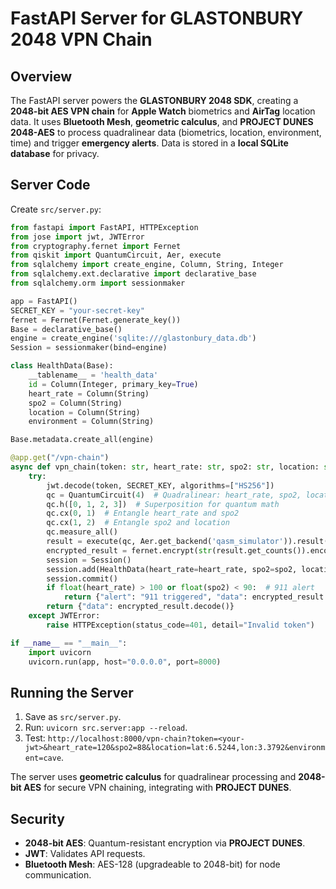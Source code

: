 # FastAPI Server for GLASTONBURY 2048 VPN Chain

## Overview

The FastAPI server powers the **GLASTONBURY 2048 SDK**, creating a **2048-bit AES VPN chain** for **Apple Watch** biometrics and **AirTag** location data. It uses **Bluetooth Mesh**, **geometric calculus**, and **PROJECT DUNES 2048-AES** to process quadralinear data (biometrics, location, environment, time) and trigger **emergency alerts**. Data is stored in a **local SQLite database** for privacy.

## Server Code

Create `src/server.py`:
```python
from fastapi import FastAPI, HTTPException
from jose import jwt, JWTError
from cryptography.fernet import Fernet
from qiskit import QuantumCircuit, Aer, execute
from sqlalchemy import create_engine, Column, String, Integer
from sqlalchemy.ext.declarative import declarative_base
from sqlalchemy.orm import sessionmaker

app = FastAPI()
SECRET_KEY = "your-secret-key"
fernet = Fernet(Fernet.generate_key())
Base = declarative_base()
engine = create_engine('sqlite:///glastonbury_data.db')
Session = sessionmaker(bind=engine)

class HealthData(Base):
    __tablename__ = 'health_data'
    id = Column(Integer, primary_key=True)
    heart_rate = Column(String)
    spo2 = Column(String)
    location = Column(String)
    environment = Column(String)

Base.metadata.create_all(engine)

@app.get("/vpn-chain")
async def vpn_chain(token: str, heart_rate: str, spo2: str, location: str, environment: str):
    try:
        jwt.decode(token, SECRET_KEY, algorithms=["HS256"])
        qc = QuantumCircuit(4)  # Quadralinear: heart_rate, spo2, location, env
        qc.h([0, 1, 2, 3])  # Superposition for quantum math
        qc.cx(0, 1)  # Entangle heart_rate and spo2
        qc.cx(1, 2)  # Entangle spo2 and location
        qc.measure_all()
        result = execute(qc, Aer.get_backend('qasm_simulator')).result()
        encrypted_result = fernet.encrypt(str(result.get_counts()).encode())
        session = Session()
        session.add(HealthData(heart_rate=heart_rate, spo2=spo2, location=location, environment=environment))
        session.commit()
        if float(heart_rate) > 100 or float(spo2) < 90:  # 911 alert
            return {"alert": "911 triggered", "data": encrypted_result.decode()}
        return {"data": encrypted_result.decode()}
    except JWTError:
        raise HTTPException(status_code=401, detail="Invalid token")

if __name__ == "__main__":
    import uvicorn
    uvicorn.run(app, host="0.0.0.0", port=8000)
```

## Running the Server

1. Save as `src/server.py`.
2. Run: `uvicorn src.server:app --reload`.
3. Test: `http://localhost:8000/vpn-chain?token=<your-jwt>&heart_rate=120&spo2=88&location=lat:6.5244,lon:3.3792&environment=cave`.

The server uses **geometric calculus** for quadralinear processing and **2048-bit AES** for secure VPN chaining, integrating with **PROJECT DUNES**.

## Security

- **2048-bit AES**: Quantum-resistant encryption via **PROJECT DUNES**.
- **JWT**: Validates API requests.
- **Bluetooth Mesh**: AES-128 (upgradeable to 2048-bit) for node communication.
